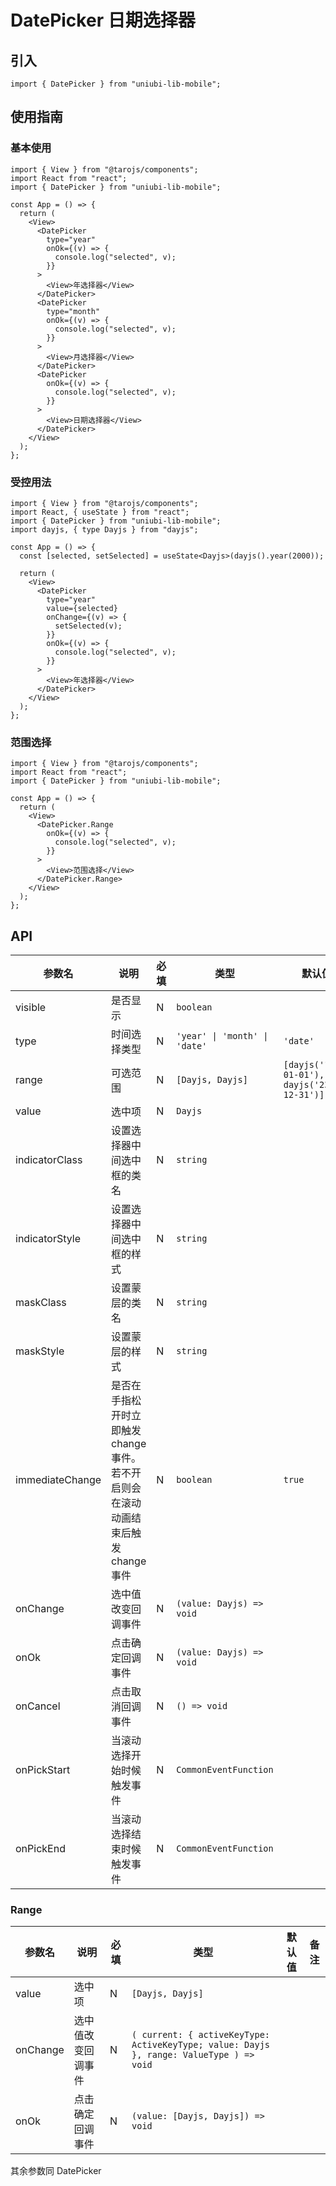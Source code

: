 # DatePicker 日期选择器

## 引入

```tsx
import { DatePicker } from "uniubi-lib-mobile";
```

## 使用指南

### 基本使用

```tsx
import { View } from "@tarojs/components";
import React from "react";
import { DatePicker } from "uniubi-lib-mobile";

const App = () => {
  return (
    <View>
      <DatePicker
        type="year"
        onOk={(v) => {
          console.log("selected", v);
        }}
      >
        <View>年选择器</View>
      </DatePicker>
      <DatePicker
        type="month"
        onOk={(v) => {
          console.log("selected", v);
        }}
      >
        <View>月选择器</View>
      </DatePicker>
      <DatePicker
        onOk={(v) => {
          console.log("selected", v);
        }}
      >
        <View>日期选择器</View>
      </DatePicker>
    </View>
  );
};
```

### 受控用法

```tsx
import { View } from "@tarojs/components";
import React, { useState } from "react";
import { DatePicker } from "uniubi-lib-mobile";
import dayjs, { type Dayjs } from "dayjs";

const App = () => {
  const [selected, setSelected] = useState<Dayjs>(dayjs().year(2000));

  return (
    <View>
      <DatePicker
        type="year"
        value={selected}
        onChange={(v) => {
          setSelected(v);
        }}
        onOk={(v) => {
          console.log("selected", v);
        }}
      >
        <View>年选择器</View>
      </DatePicker>
    </View>
  );
};
```

### 范围选择

```tsx
import { View } from "@tarojs/components";
import React from "react";
import { DatePicker } from "uniubi-lib-mobile";

const App = () => {
  return (
    <View>
      <DatePicker.Range
        onOk={(v) => {
          console.log("selected", v);
        }}
      >
        <View>范围选择</View>
      </DatePicker.Range>
    </View>
  );
};
```

## API

| 参数名          | 说明                                                                               | 必填 | 类型                          | 默认值                                       | 备注 |
| --------------- | ---------------------------------------------------------------------------------- | ---- | ----------------------------- | -------------------------------------------- | ---- |
| visible         | 是否显示                                                                           | N    | `boolean`                     |                                              |      |
| type            | 时间选择类型                                                                       | N    | `'year' \| 'month' \| 'date'` | `'date'`                                     |      |
| range           | 可选范围                                                                           | N    | `[Dayjs, Dayjs]`              | `[dayjs('1900-01-01'), dayjs('2300-12-31')]` |      |
| value           | 选中项                                                                             | N    | `Dayjs`                       |                                              |      |
| indicatorClass  | 设置选择器中间选中框的类名                                                         | N    | `string`                      |                                              |      |
| indicatorStyle  | 设置选择器中间选中框的样式                                                         | N    | `string`                      |                                              |      |
| maskClass       | 设置蒙层的类名                                                                     | N    | `string`                      |                                              |      |
| maskStyle       | 设置蒙层的样式                                                                     | N    | `string`                      |                                              |      |
| immediateChange | 是否在手指松开时立即触发 change 事件。若不开启则会在滚动动画结束后触发 change 事件 | N    | `boolean`                     | `true`                                       |      |
| onChange        | 选中值改变回调事件                                                                 | N    | `(value: Dayjs) => void`      |                                              |      |
| onOk            | 点击确定回调事件                                                                   | N    | `(value: Dayjs) => void`      |                                              |      |
| onCancel        | 点击取消回调事件                                                                   | N    | `() => void`                  |                                              |      |
| onPickStart     | 当滚动选择开始时候触发事件                                                         | N    | `CommonEventFunction`         |                                              |      |
| onPickEnd       | 当滚动选择结束时候触发事件                                                         | N    | `CommonEventFunction`         |                                              |      |

### Range

| 参数名   | 说明               | 必填 | 类型                                                                                    | 默认值 | 备注 |
| -------- | ------------------ | ---- | --------------------------------------------------------------------------------------- | ------ | ---- |
| value    | 选中项             | N    | `[Dayjs, Dayjs]`                                                                        |        |      |
| onChange | 选中值改变回调事件 | N    | `( current: { activeKeyType: ActiveKeyType; value: Dayjs }, range: ValueType ) => void` |        |      |
| onOk     | 点击确定回调事件   | N    | `(value: [Dayjs, Dayjs]) => void`                                                       |        |      |

其余参数同 DatePicker

